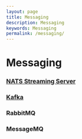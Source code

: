 ```yaml
---
layout: page
title: Messaging
description: Messaging
keywords: Messaging
permalink: /messaging/
---
```


# Messaging

### [NATS Streaming Server](/messaging/nats/)

### [Kafka](/messaging/kafka/)

### RabbitMQ

### MessageMQ
